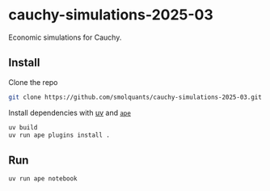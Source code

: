 # cauchy-simulations-2025-03

Economic simulations for Cauchy.

## Install

Clone the repo

```sh
git clone https://github.com/smolquants/cauchy-simulations-2025-03.git
```

Install dependencies with [uv](https://github.com/astral-sh/uv) and [`ape`](https://github.com/ApeWorX/ape)

```sh
uv build
uv run ape plugins install .
```

## Run

```sh
uv run ape notebook
```
